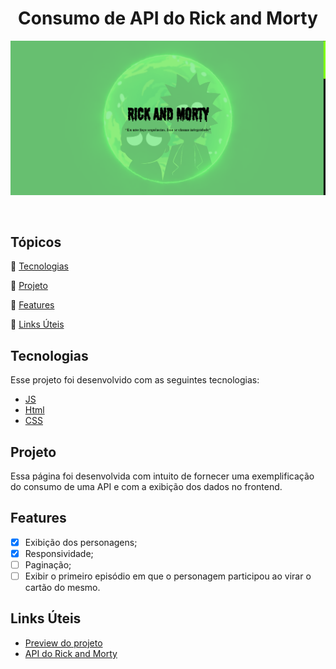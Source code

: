 
<h1 align="center">Consumo de API do Rick and Morty</h1>


<p align="center" >
  <img alt="Rick  and Morty page" title="RandM" src="assets/img/screenshot.png" />
</p>
<br>

## Tópicos 

:small_blue_diamond: [Tecnologias](#tecnologias)

:small_blue_diamond: [Projeto](#projeto)

:small_blue_diamond: [Features](#features)

:small_blue_diamond: [Links Úteis](#links-úteis)


## Tecnologias

Esse projeto foi desenvolvido com as seguintes tecnologias:

- [JS]()
- [Html]()
- [CSS]()

## Projeto

Essa página foi desenvolvida com intuito de fornecer uma exemplificação do consumo de uma API e com a exibição dos dados no frontend. 

## Features

- [x] Exibição dos personagens;
- [x] Responsividade;
- [ ] Paginação;
- [ ] Exibir o primeiro episódio em que o personagem participou ao virar o cartão do mesmo.

## Links Úteis
- [Preview do projeto](https://wilbert-rick-and-morty.vercel.app/)
- [API do Rick and Morty](https://rickandmortyapi.com/)